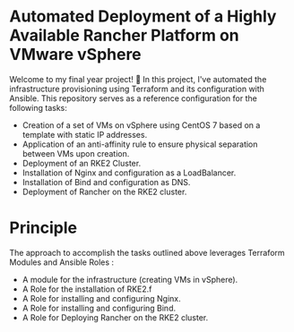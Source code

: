 # Automated Deployment of a Highly Available Rancher Platform on VMware vSphere
Welcome to my final year project! &#x1F680;
In this project, I've automated the infrastructure provisioning using Terraform and its configuration with Ansible. This repository serves as a reference configuration for the following tasks:
- Creation of a set of VMs on vSphere using CentOS 7 based on a template with static IP addresses.
- Application of an anti-affinity rule to ensure physical separation between VMs upon creation.
- Deployment of an RKE2 Cluster.
- Installation of Nginx and configuration as a LoadBalancer.
- Installation of Bind and configuration as DNS.
- Deployment of Rancher on the RKE2 cluster.

# Principle
The approach to accomplish the tasks outlined above leverages Terraform Modules and Ansible Roles :
- A module for the infrastructure (creating VMs in vSphere).
- A Role for the installation of RKE2.f 
- A Role for installing and configuring Nginx.
- A Role for installing and configuring Bind.
- A Role for Deploying Rancher on the RKE2 cluster.

  
